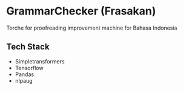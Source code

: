 # GrammarChecker (Frasakan)

Torche for proofreading improvement machine for Bahasa Indonesia



## Tech Stack
- Simpletransformers
- Tensorflow
- Pandas
- nlpaug
